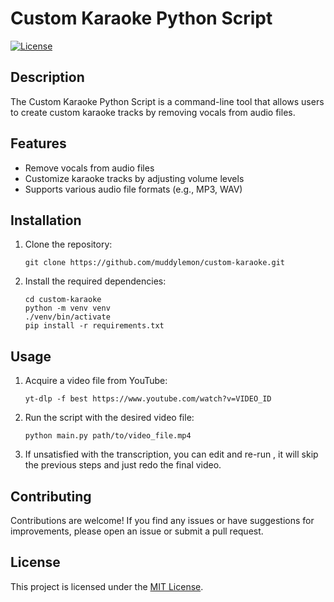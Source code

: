 # Custom Karaoke Python Script

[![License](https://img.shields.io/badge/license-MIT-blue.svg)](https://opensource.org/licenses/MIT)

## Description

The Custom Karaoke Python Script is a command-line tool that allows users to create custom karaoke tracks by removing vocals from audio files.

## Features

- Remove vocals from audio files
- Customize karaoke tracks by adjusting volume levels
- Supports various audio file formats (e.g., MP3, WAV)

## Installation

1. Clone the repository:

    ```shell
    git clone https://github.com/muddylemon/custom-karaoke.git
    ```

2. Install the required dependencies:

    ```shell
    cd custom-karaoke
    python -m venv venv
    ./venv/bin/activate 
    pip install -r requirements.txt
    ```

## Usage

1. Acquire a video file from YouTube:

    ```shell
    yt-dlp -f best https://www.youtube.com/watch?v=VIDEO_ID
    ```

2. Run the script with the desired video file:

    ```shell
    python main.py path/to/video_file.mp4
    ```

3. If unsatisfied with the transcription, you can edit and re-run , it will skip the previous steps and just redo the final video. 


## Contributing

Contributions are welcome! If you find any issues or have suggestions for improvements, please open an issue or submit a pull request.

## License

This project is licensed under the [MIT License](LICENSE).
